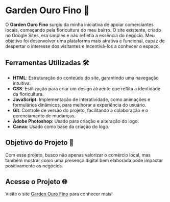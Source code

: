 # **Garden Ouro Fino** 🌼

O **Garden Ouro Fino** surgiu da minha iniciativa de apoiar comerciantes locais, começando pela floricultura do meu bairro. O site existente, criado no Google Sites, era simples e não refletia a essência do negócio. Meu objetivo foi desenvolver uma plataforma mais atrativa e funcional, capaz de despertar o interesse dos visitantes e incentivá-los a conhecer o espaço.

## Ferramentas Utilizadas 🛠️

- **HTML**: Estruturação do conteúdo do site, garantindo uma navegação intuitiva.
- **CSS**: Estilização para criar um design atraente que reflita a identidade da floricultura.
- **JavaScript**: Implementação de interatividade, como animações e formulários dinâmicos, para melhorar a experiência do usuário.
- **Git**: Controle de versão do projeto, facilitando a colaboração e o gerenciamento de mudanças.
- **Adobe Photoshop**: Usado para criação e alteração do logo.
- **Canva**: Usado como base da criação do logo.

## Objetivo do Projeto 🎯

Com esse projeto, busco não apenas valorizar o comércio local, mas também mostrar como uma presença digital bem elaborada pode impactar positivamente os negócios.

## Acesse o Projeto 🌐

Visite o site [Garden Ouro Fino](https://gardenourofino.vercel.app) para conhecer mais!

